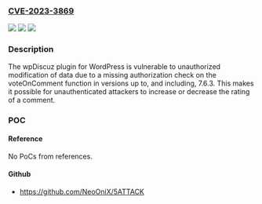 ### [CVE-2023-3869](https://cve.mitre.org/cgi-bin/cvename.cgi?name=CVE-2023-3869)
![](https://img.shields.io/static/v1?label=Product&message=Comments%20%E2%80%93%20wpDiscuz&color=blue)
![](https://img.shields.io/static/v1?label=Version&message=*%3C%3D%207.6.3%20&color=brighgreen)
![](https://img.shields.io/static/v1?label=Vulnerability&message=CWE-639%20Authorization%20Bypass%20Through%20User-Controlled%20Key&color=brighgreen)

### Description

The wpDiscuz plugin for WordPress is vulnerable to unauthorized modification of data due to a missing authorization check on the voteOnComment function in versions up to, and including, 7.6.3. This makes it possible for unauthenticated attackers to increase or decrease the rating of a comment.

### POC

#### Reference
No PoCs from references.

#### Github
- https://github.com/NeoOniX/5ATTACK

